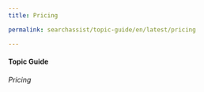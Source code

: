 ```yaml
---
title: Pricing

permalink: searchassist/topic-guide/en/latest/pricing

---
```

#### Topic Guide
###### Pricing

 

